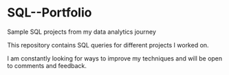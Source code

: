# SQL--Portfolio
Sample SQL projects from my data analytics journey


This repository contains SQL queries for different projects I worked on.

I am constantly looking for ways to improve my techniques and will be open to comments and feedback.
